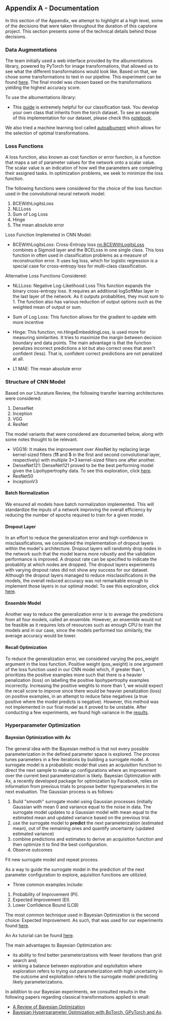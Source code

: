 ## Appendix A - Documentation

In this section of the Appendix, we attempt to highlight at a high level, some of the decisions that were taken throughout the duration of this capstone project. This section presents some of the technical details behind those decisions.

### Data Augmentations 

The team initially used a web interface provided by the albumentations library, powered by PyTorch for image transformations, that allowed us to see what the different transformations would look like. Based on that, we chose some transformations to test in our pipeline. This experiment can be found [here](https://github.com/UBC-MDS/capstone-gdrl-lipo/blob/master/notebooks/manual-albumentation.ipynb). The final model was chosen based on the transformations yielding the highest accuracy score.

To use the albumentations library:

- This [guide](https://albumentations.ai/docs/examples/pytorch_classification/) is extremely helpful for our classification task. You develop your own class that inherits from the torch dataset. To see an example of this implementation for our dataset, please check this [notebook](https://github.com/UBC-MDS/capstone-gdrl-lipo/blob/auto_exp1/notebooks/autoalbument.ipynb).

We also tried a machine learning tool called [autoalbument](https://albumentations.ai/docs/autoalbument/) which allows for the selection of optimal transformations.

### Loss Functions

A loss function, also known as cost function or error function, is a function that maps a set of parameter values for the network onto a scalar value. The scalar value is an indication of how well the parameters are completing their assigned tasks. In optimization problems, we seek to minimize the loss function. 

The following functions were considered for the choice of the loss function used in the convolutional neural network model:

1. BCEWithLogitsLoss
2. NLLLoss
3. Sum of Log Loss
4. Hinge
5. The mean absolute error 

Loss Function Implemeted in CNN Model:

- BCEWithLogitsLoss: Cross-Entropy loss [nn.BCEWithLogitsLoss](https://pytorch.org/docs/stable/generated/torch.nn.BCEWithLogitsLoss.html#torch.nn.BCEWithLogitsLoss) combines a Sigmoid layer and the BCELoss in one single class. This loss function in often used in classification problems as a measure of reconstruction error. It uses log loss, which for logistic regression is a special case for cross-entropy loss for multi-class classification.

Alternative Loss Functions Considered:

- NLLLoss: Negative Log-Likelihood Loss
This function expands the binary cross-entropy loss. It requires an additional logSoftMax layer in the last layer of the network. As it outputs probablities, they must sum to 1.
The function also has various reduction of output options such as the weighted mean of output or sum.

- Sum of Log Loss: This function allows for the gradient to update with more incentive

- Hinge: This function, nn.HingeEmbeddingLoss, is used more for measuring similarities. It tries to maximize the margin between decision boundary and data points. The main advantage is that the function penalizes incorrect predictions a lot but also correct ones that aren't confident (less). That is, confident correct predictions are not penalized at all.

- L1 MAE: The mean absolute error

### Structure of CNN Model

Based on our Liturature Review, the following transfer learning architectures were considered:

1. DenseNet
2. Inception
3. VGG
4. ResNet

The model variants that were considered are documented below, along with some notes thought to be relevant.

- VGG16: It makes the improvement over AlexNet by replacing large kernel-sized filters (**11** and **5** in the first and second convolutional layer, respectively) with multiple 3×3 kernel-sized filters one after another.
- DenseNet121: DenseNet121 proved to be the best performing model given the Lipohypertrophy data. To see this exploration, click [here](https://github.com/UBC-MDS/capstone-gdrl-lipo/blob/master/notebooks/model_decision_making.ipynb). 
- ResNet50
- InceptionV3

#### Batch Normalization
We ensured all models have batch normalization implemented. This will standardize the inputs of a network improving the overall efficiency by reducing the number of epochs required to train for a given model.

#### Dropout Layer
In an effort to reduce the generalization error and high confidence in misclassifications, we considered the implementation of dropout layers within the model's architecture. Dropout layers will randomly drop nodes in the network such that the model learns more robustly and the validation performance is improved. A dropout rate can be specified to indicate the probablity at which nodes are dropped. The dropout layers experiments with varying dropout rates did not show any success for our dataset. Although the dropout layers managed to reduce misclassifications in the models, the overall reduced accuracy was not remarkable enough to implement those layers in our optimal model. To see this exploration, click [here](https://github.com/UBC-MDS/capstone-gdrl-lipo/blob/master/notebooks/densemodels-ax-dropout-layers.ipynb). 

#### Ensemble Model
Another way to reduce the generalization error is to average the predictions from all four models, called an ensemble. However, an ensemble would not be feasible as it requires lots of resources such as enough CPU to train the models and in our case, since the models performed too similarily, the average accuracy would be lower. 

#### Recall Optimization
To reduce the generalization error, we considered varying the pos_weight argument in the loss function. Positive weight (pos_weight) is one argument of the loss function used in our CNN model which, if greater than 1, prioritizes the positive examples more such that there is a heavier penalization (loss) on labelling the positive lipohypertrophy examples incorrectly. Increasing the positive weights to more than 1, we would expect the recall score to improve since there would be heavier penalization (loss) on positive examples, in an attempt to reduce false negatives (a true positive where the model predicts is negative). However, this method was not implemented in our final model as it proved to be unstable. After conducting a few experiments, we found high variance in the [results](https://github.com/UBC-MDS/capstone-gdrl-lipo/blob/master/notebooks/pos-weight-exploration.ipynb). 

### Hyperparameter Optimization 

#### Bayesian Optimization with Ax
The general idea with the Bayesian method is that not every possible parameterization in the defined parameter space is explored. The process tunes parameters in a few iterations by building a surrogate model. A surrogate model is a probablistic model that uses an acquisition function to direct the next sample to make up configurations where an improvement over the current best parameterization is likely. Bayesian Optimization with Ax, a recently developed package for optimization by Facebook, relies on information from previous trials to propose better hyperparameters in the next evaluation. The Gaussian process is as follows:

1. Build "smooth" surrogate model using Gaussian processes (initially Gaussian with mean 0 and variance equal to the noise in data. The surrogate model updates to a Gaussian model with mean equal to the estimated mean and updated variance based on the previous trial. 
2. use the surrogate model to **predict** the next parameterization (estimated mean), out of the remaining ones and quantify uncertainty (updated estimated variance)
3. combine predictions and estimates to derive an acquisition function and then optimize it to find the best configuration.
4. Observe outcomes

Fit new surrogate model and repeat process.

As a way to guide the surrogate model in the prediction of the next parameter configuration to explore, aquisition functions are utilizied. 
- Three common examples include:
 1. Probability of Improvement (PI).
 2. Expected Improvement (EI).
 3. Lower Confidence Bound (LCB)
 
The most common technique used in Bayesian Optimization is the second choice: Expected Improvement. As such, that was used for our experiments found [here](https://github.com/UBC-MDS/capstone-gdrl-lipo/blob/master/notebooks/densenet-optimized.ipynb).

An Ax tutorial can be found [here](https://ax.dev/versions/latest/tutorials/tune_cnn.html).

The main advantages to Bayesian Optimization are:
- its ability to find better parameterizations with fewer iterations than grid search and;
- striking a balance between exploration and exploitation where exploration refers to trying out parameterization with high uncertainty in the outcome and exploitation refers to the surrogate model predicting likely parameterizations.

In addition to our Bayesian experiments, we consulted results in the following papers regarding classical transformations applied to small:
- [A Review of Bayesian Optimization](https://www.cs.ox.ac.uk/people/nando.defreitas/publications/BayesOptLoop.pdf)
- [Bayesian Hyperparameter Optimization with BoTorch, GPyTorch and Ax](https://arxiv.org/pdf/1912.05686.pdf).

